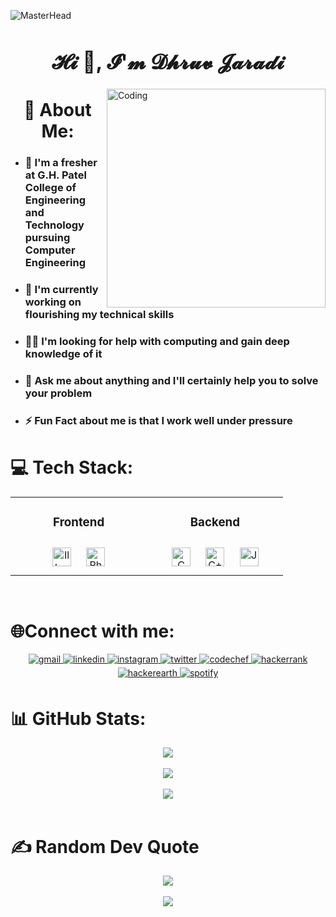 ![MasterHead](https://mir-s3-cdn-cf.behance.net/project_modules/max_1200/228735137119811.62054724baf0b.gif)

### <div align="center"><h1>𝓗𝓲 👋, 𝓘'𝓶 𝓓𝓱𝓻𝓾𝓿 𝓙𝓪𝓻𝓪𝓭𝓲</div> 

<img align="right" alt="Coding" width="350" src="https://cdn.dribbble.com/users/1162077/screenshots/3848914/programmer.gif">

# <div align="center">💫 About Me:</div>
- <h3>🌱 I'm a fresher at G.H. Patel College of Engineering and Technology pursuing Computer Engineering<br>
- <h3>🔭 I'm currently working on flourishing my technical skills <br>
- <h3>🤝🏽 I'm looking for help with computing and gain deep knowledge of it<br>
- <h3>💬 Ask me about anything and I'll certainly help you to solve your problem<br>
- <h3>⚡ Fun Fact about me is that I work well under pressure<br>

# 💻 Tech Stack:
<div align="center">  <table><tr><td valign="top" width="40%">

   ### <div align="center">Frontend  
<div align="center">  
<img style="margin: 10px" src="https://profilinator.rishav.dev/skills-assets/adobe_illustrator-icon.svg" alt="Illustrator" height="30" />  
<img style="margin: 10px" src="https://profilinator.rishav.dev/skills-assets/photoshop-plain.svg" alt="PhotoShop" height="30" />  
</div></td><td valign="top" width="40%">

  ### <div align="center">Backend  
<div align="center">  
<img style="margin: 10px" src="https://profilinator.rishav.dev/skills-assets/c-original.svg" alt="C" height="30" />   
<img style="margin: 10px" src="https://profilinator.rishav.dev/skills-assets/cplusplus-original.svg" alt="C++" height="30" />  
<img style="margin: 10px" src="https://profilinator.rishav.dev/skills-assets/java-original-wordmark.svg" alt="Java" height="30" />    
</div></td></tr></table>  
<br/>
  
#  <div align="left">🌐Connect with me:

<a href="https://mail.google.com/mail/u/0/#inbox?compose=jrjtXLDRkqJDHqSnLVwgQmQlLckpfdhVWfctjKQsPfxbgzvkgkBZWpkcWTwzSDpgNdSDmpTm" target="_blank">
<img src=https://img.shields.io/badge/Gmail-D14836?style=for-the-badge&logo=gmail&logoColor=white alt=gmail style="margin-bottom: 5px;" />
</a>  
<a href="https://linkedin.com/in/dhruv-jaradi-46039a179" target="_blank">
<img src=https://img.shields.io/badge/linkedin-%231E77B5.svg?&style=for-the-badge&logo=linkedin&logoColor=white alt=linkedin style="margin-bottom: 5px;" />
</a>
<a href="https://www.instagram.com/_jdhruv14_/" target="_blank">
<img src=https://img.shields.io/badge/Instagram-E4405F?style=for-the-badge&logo=instagram&logoColor=white alt=instagram style="margin-bottom: 5px;" />
</a>   
<a href="https://twitter.com/DhruvJaradi1" target="_blank">
<img src=https://img.shields.io/badge/twitter-%2300acee.svg?&style=for-the-badge&logo=twitter&logoColor=white alt=twitter style="margin-bottom: 5px;" />
</a>
<a href="https://www.codechef.com/users/jdhruv14" target="_blank">
<img src=https://img.shields.io/badge/-CodeChef-5B4638?style=for-the-badge&logo=CodeChef&logoColor=white alt=codechef style="margin-bottom: 5px;" />
</a>
<a href="https://www.hackerrank.com/jdhruv1434" target="_blank">
<img src=https://img.shields.io/badge/-Hackerrank-2EC866?style=for-the-badge&logo=HackerRank&logoColor=white alt=hackerrank style="margin-bottom: 5px;" />
</a>
<a href="https://www.hackerearth.com/@jdhruv1434" target="_blank">
<img src=https://img.shields.io/badge/HackerEarth-%232C3454.svg?&style=for-the-badge&logo=HackerEarth&logoColor=Blue alt=hackerearth style="margin-bottom: 5px;" />
</a>
<a href="https://open.spotify.com/user/31pdnhztl75d3z56tgm2ol3talhm" target="_blank">
<img src=https://img.shields.io/badge/Spotify-1ED760?style=for-the-badge&logo=spotify&logoColor=white alt=spotify style="margin-bottom: 5px;" />
</a>
  
</div>

# 📊 GitHub Stats:
<div align="center"><img src="https://github-readme-stats.vercel.app/api?username=JDhruv14&theme=radical&hide_border=false&include_all_commits=false&count_private=false" align="center" /></div>  
<br/>
<div align="center"><img src="https://github-readme-streak-stats.herokuapp.com/?user=JDhruv14&theme=radical&hide_border=false" align="center" /></div>  
<br/>  
<div align="center"><img src="https://github-readme-stats.vercel.app/api/top-langs/?username=JDhruv14&theme=radical&hide_border=false&include_all_commits=false&count_private=false&layout=compact" align="center" /></div>  
<br/>  

# ✍️ Random Dev Quote
<div align="center">
<img src="https://quotes-github-readme.vercel.app/api?type=horizontal&theme=radical" align="center" />
</div>  
<br/>    

<div align="center">
<img src="https://komarev.com/ghpvc/?username=JDhruv14&&style=flat-square" align="center" />
</div>  

